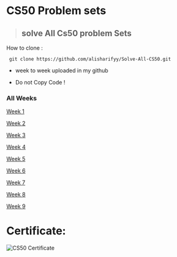 # CS50 Problem sets

> ## solve All Cs50  problem Sets

How to clone :
     
     git clone https://github.com/alisharifyy/Solve-All-CS50.git
     



- week to week uploaded in my github

- Do not Copy Code  !

### All Weeks 
<a href='./week-1' >Week 1</a>

<a href='./week-2' >Week 2</a>

<a href='./week-3' >Week 3</a>

<a href='./week-4' >Week 4</a>

<a href='./week-5' >Week 5</a>

<a href='./week-6' >Week 6</a>

<a href='./week-7' >Week 7</a>

<a href='./week-8' >Week 8</a>

<a href='./week-9' >Week 9</a>



# Certificate:
<img src="https://certificates.cs50.io/c05e6d09-ecbf-4a3d-a0c5-ef8dee582935.png?size=letter" alt="CS50 Certificate" >
